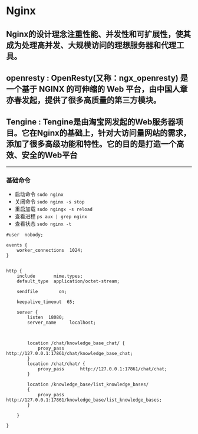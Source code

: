 # <b>Nginx</b>

## <b>Nginx</b>的设计理念注重性能、并发性和可扩展性，使其成为处理高并发、大规模访问的理想服务器和代理工具。<br>

## openresty : OpenResty(又称：ngx_openresty) 是一个基于 NGINX 的可伸缩的 Web 平台，由中国人章亦春发起，提供了很多高质量的第三方模块。

## Tengine : Tengine是由淘宝网发起的Web服务器项目。它在Nginx的基础上，针对大访问量网站的需求，添加了很多高级功能和特性。它的目的是打造一个高效、安全的Web平台
-------------------------

### 基础命令

- 启动命令 `sudo nginx`</br>
- 关闭命令 `sudo nginx -s stop`</br>
- 重启加载 `sudo ngingx -s reload`</br>
- 查看进程 `ps aux | grep nginx`</br>
- 查看状态 `sudo nginx -t`</br>



```
#user  nobody;

events {
    worker_connections  1024;
}


http {
    include       mime.types;
    default_type  application/octet-stream;

    sendfile        on;
    
    keepalive_timeout  65;
    
    server {
    	listen  18080;
    	server_name		localhost;


​		
		location /chat/knowledge_base_chat/ {
			proxy_pass      http://127.0.0.1:17861/chat/knowledge_base_chat;
		}
		location /chat/chat/ {
			proxy_pass      http://127.0.0.1:17861/chat/chat;
		}
		
		location /knowledge_base/list_knowledge_bases/
		{
			proxy_pass      http://127.0.0.1:17861/knowledge_base/list_knowledge_bases;
		}
		
	}

}
```